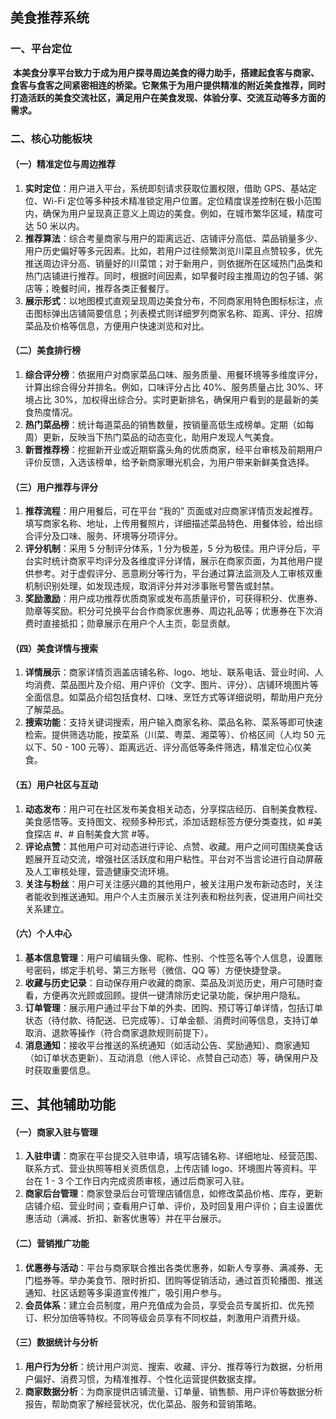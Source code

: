 ## 美食推荐系统

### 一、平台定位

 **本美食分享平台致力于成为用户探寻周边美食的得力助手，搭建起食客与商家、食客与食客之间紧密相连的桥梁。它聚焦于为用户提供精准的附近美食推荐，同时打造活跃的美食交流社区，满足用户在美食发现、体验分享、交流互动等多方面的需求。** 

### 二、核心功能板块

#### （一）精准定位与周边推荐

1. **实时定位**：用户进入平台，系统即刻请求获取位置权限，借助 GPS、基站定位、Wi-Fi 定位等多种技术精准锁定用户位置。定位精度误差控制在极小范围内，确保为用户呈现真正意义上周边的美食。例如，在城市繁华区域，精度可达 50 米以内。
2. **推荐算法**：综合考量商家与用户的距离远近、店铺评分高低、菜品销量多少、用户历史偏好等多元因素。比如，若用户过往频繁浏览川菜且点赞较多，优先推送周边评分高、销量好的川菜馆；对于新用户，则依据所在区域热门品类和热门店铺进行推荐。同时，根据时间因素，如早餐时段主推周边的包子铺、粥店等；晚餐时间，推荐各类正餐餐厅。
3. **展示形式**：以地图模式直观呈现周边美食分布，不同商家用特色图标标注，点击图标弹出店铺简要信息；列表模式则详细罗列商家名称、距离、评分、招牌菜品及价格等信息，方便用户快速浏览和对比。

#### （二）美食排行榜

1. **综合评分榜**：依据用户对商家菜品口味、服务质量、用餐环境等多维度评分，计算出综合得分并排名。例如，口味评分占比 40%、服务质量占比 30%、环境占比 30%，加权得出综合分。实时更新排名，确保用户看到的是最新的美食热度情况。
2. **热门菜品榜**：统计每道菜品的销售数量，按销量高低生成榜单。定期（如每周）更新，反映当下热门菜品的动态变化，助用户发现人气美食。
3. **新晋推荐榜**：挖掘新开业或近期崭露头角的优质商家，经平台审核及前期用户评价反馈，入选该榜单，给予新商家曝光机会，为用户带来新鲜美食选择。

#### （三）用户推荐与评分

1. **推荐流程**：用户用餐后，可在平台 “我的” 页面或对应商家详情页发起推荐。填写商家名称、地址，上传用餐照片，详细描述菜品特色、用餐体验，给出综合评分及口味、服务、环境等分项评分。
2. **评分机制**：采用 5 分制评分体系，1 分为极差，5 分为极佳。用户评分后，平台实时统计商家平均评分及各维度评分详情，展示在商家页面，为其他用户提供参考。对于虚假评分、恶意刷分等行为，平台通过算法监测及人工审核双重机制识别处理，如发现违规，取消评分并对涉事账号警告或封禁。
3. **奖励激励**：用户成功推荐优质商家或发布高质量评价，可获得积分、优惠券、勋章等奖励。积分可兑换平台合作商家优惠券、周边礼品等；优惠券在下次消费时直接抵扣；勋章展示在用户个人主页，彰显贡献。

#### （四）美食详情与搜索

1. **详情展示**：商家详情页涵盖店铺名称、logo、地址、联系电话、营业时间、人均消费、菜品图片及介绍、用户评价（文字、图片、评分）、店铺环境图片等全面信息。如菜品介绍包括食材、口味、烹饪方式等详细说明，帮助用户充分了解菜品。
2. **搜索功能**：支持关键词搜索，用户输入商家名称、菜品名称、菜系等即可快速检索。提供筛选功能，按菜系（川菜、粤菜、湘菜等）、价格区间（人均 50 元以下、50 - 100 元等）、距离远近、评分高低等条件筛选，精准定位心仪美食。

#### （五）用户社区与互动

1. **动态发布**：用户可在社区发布美食相关动态，分享探店经历、自制美食教程、美食感悟等。支持图文、视频多种形式，添加话题标签方便分类查找，如 #美食探店 #、# 自制美食大赏 #等。
2. **评论点赞**：其他用户可对动态进行评论、点赞、收藏。用户之间可围绕美食话题展开互动交流，增强社区活跃度和用户粘性。平台对不当言论进行自动屏蔽及人工审核处理，营造健康交流环境。
3. **关注与粉丝**：用户可关注感兴趣的其他用户，被关注用户发布新动态时，关注者能收到推送通知。用户个人主页展示关注列表和粉丝列表，促进用户间社交关系建立。

#### （六）个人中心

1. **基本信息管理**：用户可编辑头像、昵称、性别、个性签名等个人信息，设置账号密码，绑定手机号、第三方账号（微信、QQ 等）方便快捷登录。
2. **收藏与历史记录**：自动保存用户收藏的商家、菜品及浏览历史，用户可随时查看，方便再次光顾或回顾。提供一键清除历史记录功能，保护用户隐私。
3. **订单管理**：展示用户通过平台下单的外卖、团购、预订等订单详情，包括订单状态（待付款、待配送、已完成等）、订单金额、消费时间等信息，支持订单取消、退款等操作（符合商家退款规则前提下）。
4. **消息通知**：接收平台推送的系统通知（如活动公告、奖励通知）、商家通知（如订单状态更新）、互动消息（他人评论、点赞自己动态）等，确保用户及时获取重要信息。

三、其他辅助功能
--------

#### （一）商家入驻与管理

1. **入驻申请**：商家在平台提交入驻申请，填写店铺名称、详细地址、经营范围、联系方式、营业执照等相关资质信息，上传店铺 logo、环境图片等资料。平台在 1 - 3 个工作日内完成资质审核，通过后商家可入驻。
2. **商家后台管理**：商家登录后台可管理店铺信息，如修改菜品价格、库存，更新店铺介绍、营业时间；查看用户订单、评价，及时回复用户评价；自主设置优惠活动（满减、折扣、新客优惠等）并在平台展示。

#### （二）营销推广功能

1. **优惠券与活动**：平台与商家联合推出各类优惠券，如新人专享券、满减券、无门槛券等。举办美食节、限时折扣、团购等促销活动，通过首页轮播图、推送通知、社区话题等多渠道宣传推广，吸引用户参与。
2. **会员体系**：建立会员制度，用户充值成为会员，享受会员专属折扣、优先预订、积分加倍等特权。不同等级会员享有不同权益，刺激用户消费升级。

#### （三）数据统计与分析

1. **用户行为分析**：统计用户浏览、搜索、收藏、评分、推荐等行为数据，分析用户偏好、消费习惯，为精准推荐、个性化运营提供数据支撑。
2. **商家数据分析**：为商家提供店铺流量、订单量、销售额、用户评价等数据分析报告，帮助商家了解经营状况，优化菜品、服务和营销策略。




























